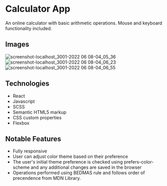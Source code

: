 # Calculator App

An online calculator with basic arithmetic operations. Mouse and keyboard functionality included.

## Images
![screenshot-localhost_3001-2022 06 08-04_05_36](https://user-images.githubusercontent.com/72288176/172601900-db476718-d718-4ebe-826b-b3a286f4beeb.png)
![screenshot-localhost_3001-2022 06 08-04_06_23](https://user-images.githubusercontent.com/72288176/172601908-d6a38867-275b-4784-bbb2-0fe0537c58f2.png)
![screenshot-localhost_3001-2022 06 08-04_06_55](https://user-images.githubusercontent.com/72288176/172601922-585fd032-86b3-4876-aabe-e82cb7d6f7bf.png)

## Technologies
* React
* Javascript
* SCSS
* Semantic HTML5 markup
* CSS custom properties
* Flexbox

## Notable Features
* Fully responsive
* User can adjust color theme based on their preference
* The user's initial theme preference is checked using prefers-color-scheme and any additional changes are saved in the browser
* Operations performed using BEDMAS rule and follows order of precendence from MDN Library.



